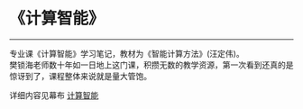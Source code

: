 # 《计算智能》
***
专业课《计算智能》学习笔记，教材为《智能计算方法》(汪定伟)。  
樊锁海老师数十年如一日地上这门课，积攒无数的教学资源，第一次看到还真的是惊讶到了，课程整体来说就是量大管饱。

详细内容见幕布 [计算智能]()